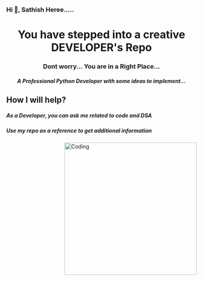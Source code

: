 ### Hi 👋, Sathish Heree.....

<h1 align="center"> You have stepped into a creative DEVELOPER's Repo </h1>
<h3 align="center"> Dont worry... You are in a Right Place...</h3>
<h5 align="center"> A Professional Python Developer with some ideas to implement...</h5>


##  How I will help?

<h5> As a Developer, you can ask me related to code and DSA</h5>
<h5> Use my repo as a reference to get additional information</h5>
<img align="right" alt="Coding" width="350" src="https://cdn.dribbble.com/users/1162077/screenshots/3848914/programmer.gif">



 



<!--
**sathishshankar2002/sathishshankar2002** is a ✨ _special_ ✨ repository because its `README.md` (this file) appears on your GitHub profile.

Here are some ideas to get you started:

- 🔭 I’m currently working on DEVELOPING MYSELF
- 🌱 I’m currently learning JAVA
- 👯 I’m looking to collaborate on Projects
- 🤔 I’m looking for help with Job
- 💬 Ask me about Programming
- 📫 How to reach me: svsathish2002@gmail.com
- 😄 Pronouns: Not needed
- ⚡ Fun fact: Do your duty and expect nothing in return...
-->
